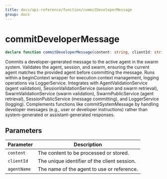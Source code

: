 ```yaml
---
title: docs/api-reference/function/commitDeveloperMessage
group: docs
---
```


# commitDeveloperMessage

```ts
declare function commitDeveloperMessage(content: string, clientId: string, agentName: string): Promise<void>;
```

Commits a developer-generated message to the active agent in the swarm system.
Validates the agent, session, and swarm, ensuring the current agent matches the provided agent before committing the message.
Runs within a beginContext wrapper for execution context management, logging operations via LoggerService.
Integrates with AgentValidationService (agent validation), SessionValidationService (session and swarm retrieval),
SwarmValidationService (swarm validation), SwarmPublicService (agent retrieval), SessionPublicService (message committing),
and LoggerService (logging). Complements functions like commitSystemMessage by handling developer messages
(e.g., user or developer instructions) rather than system-generated or assistant-generated responses.

## Parameters

| Parameter | Description |
|-----------|-------------|
| `content` | The content to be processed or stored. |
| `clientId` | The unique identifier of the client session. |
| `agentName` | The name of the agent to use or reference. |
